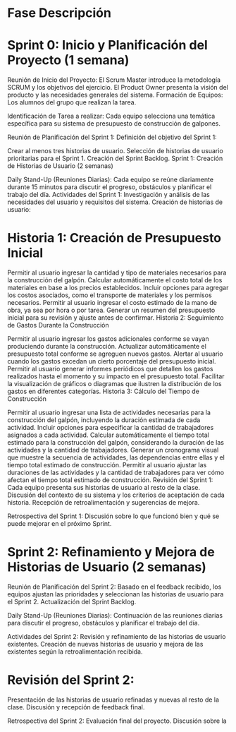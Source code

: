 # Fase	Descripción
# Sprint 0: Inicio y Planificación del Proyecto (1 semana)

Reunión de Inicio del Proyecto:
El Scrum Master introduce la metodología SCRUM y los objetivos del ejercicio.
El Product Owner presenta la visión del producto y las necesidades generales del sistema.
Formación de Equipos:
Los alumnos del grupo que realizan la tarea.

Identificación de Tarea a realizar: Cada equipo selecciona una temática específica para su sistema de presupuesto de construcción de galpones.

Reunión de Planificación del Sprint 1:
Definición del objetivo del Sprint 1:

Crear al menos tres historias de usuario.
Selección de historias de usuario prioritarias para el Sprint 1.
Creación del Sprint Backlog.
Sprint 1: Creación de Historias de Usuario (2 semanas)

Daily Stand-Up (Reuniones Diarias):
Cada equipo se reúne diariamente durante 15 minutos para discutir el progreso, obstáculos y planificar el trabajo del día.
Actividades del Sprint 1:
Investigación y análisis de las necesidades del usuario y requisitos del sistema.
Creación de historias de usuario:

# Historia 1: Creación de Presupuesto Inicial

Permitir al usuario ingresar la cantidad y tipo de materiales necesarios para la construcción del galpón.
Calcular automáticamente el costo total de los materiales en base a los precios establecidos.
Incluir opciones para agregar los costos asociados, como el transporte de materiales y los permisos necesarios.
Permitir al usuario ingresar el costo estimado de la mano de obra, ya sea por hora o por tarea.
Generar un resumen del presupuesto inicial para su revisión y ajuste antes de confirmar.
Historia 2: Seguimiento de Gastos Durante la Construcción

Permitir al usuario ingresar los gastos adicionales conforme se vayan produciendo durante la construcción.
Actualizar automáticamente el presupuesto total conforme se agreguen nuevos gastos.
Alertar al usuario cuando los gastos excedan un cierto porcentaje del presupuesto inicial.
Permitir al usuario generar informes periódicos que detallen los gastos realizados hasta el momento y su impacto en el presupuesto total.
Facilitar la visualización de gráficos o diagramas que ilustren la distribución de los gastos en diferentes categorías.
Historia 3: Cálculo del Tiempo de Construcción

Permitir al usuario ingresar una lista de actividades necesarias para la construcción del galpón, incluyendo la duración estimada de cada actividad.
Incluir opciones para especificar la cantidad de trabajadores asignados a cada actividad.
Calcular automáticamente el tiempo total estimado para la construcción del galpón, considerando la duración de las actividades y la cantidad de trabajadores.
Generar un cronograma visual que muestre la secuencia de actividades, las dependencias entre ellas y el tiempo total estimado de construcción.
Permitir al usuario ajustar las duraciones de las actividades y la cantidad de trabajadores para ver cómo afectan el tiempo total estimado de construcción.
Revisión del Sprint 1:
Cada equipo presenta sus historias de usuario al resto de la clase. Discusión del contexto de su sistema y los criterios de aceptación de cada historia. Recepción de retroalimentación y sugerencias de mejora.

Retrospectiva del Sprint 1: Discusión sobre lo que funcionó bien y qué se puede mejorar en el próximo Sprint.

# Sprint 2: Refinamiento y Mejora de Historias de Usuario (2 semanas)	
Reunión de Planificación del Sprint 2:
Basado en el feedback recibido, los equipos ajustan las prioridades y seleccionan las historias de usuario para el Sprint 2. Actualización del Sprint Backlog.

Daily Stand-Up (Reuniones Diarias): Continuación de las reuniones diarias para discutir el progreso, obstáculos y planificar el trabajo del día.

Actividades del Sprint 2:
Revisión y refinamiento de las historias de usuario existentes.
Creación de nuevas historias de usuario y mejora de las existentes según la retroalimentación recibida.

# Revisión del Sprint 2:
Presentación de las historias de usuario refinadas y nuevas al resto de la clase.
Discusión y recepción de feedback final.

Retrospectiva del Sprint 2: Evaluación final del proyecto.
Discusión sobre la